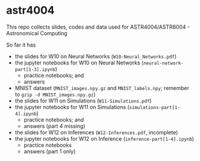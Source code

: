 # astr4004
This repo collects slides, codes and data used for ASTR4004/ASTR8004 - Astronomical Computing

So far it has
* the slides for W10 on Neural Networks (`W10-Neural_Networks.pdf`)
* the jupyter notebooks for W10 on Neural Networks (`neural-network-part[1-3].ipynb`)
    * practice notebooks; and
	* answers
* MNIST dataset (`MNIST_images.npy.gz` and `MNIST_labels.npy`; remember to `gzip -d MNIST_images.npy.gz`)
* the slides for W11 on Simulations (`W11-Simulations.pdf`)
* the jupyter notebooks for W11 on Simulations (`simulations-part[1-4].ipynb`)
    * practice notebooks; and
	* answers (part 4 missing)
* the slides for W12 on Inferences (`W12-Inferences.pdf`, incomplete)
* the jupyter notebooks for W12 on Inference (`inference-part[1-4].ipynb`)
    * practice notebooks
	* answers (part 1 only)

